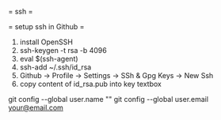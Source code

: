 = ssh =

= setup ssh in Github =
1. install OpenSSH
2. ssh-keygen -t rsa -b 4096
3. eval $(ssh-agent)
4. ssh-add ~/.ssh/id_rsa
5. Github -> Profile -> Settings -> SSh & Gpg Keys -> New Ssh
6. copy content of id_rsa.pub into key textbox


git config --global user.name "<your username>"
git config --global user.email your@email.com
